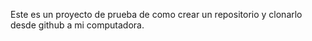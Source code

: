 Este es un proyecto de prueba de como crear un repositorio y clonarlo desde github a mi computadora.


